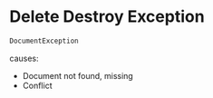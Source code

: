 #  Delete Destroy Exception

```java
DocumentException
```

causes:

- Document not found, missing
- Conflict
